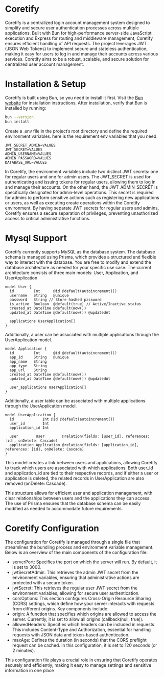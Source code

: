 # Coretify
Coretify is a centralized login account management system designed to simplify and secure user authentication processes across multiple applications. Built with Bun for high-performance server-side JavaScript execution and Express for routing and middleware management, Coretify ensures efficient handling of API requests. The project leverages JWT (JSON Web Tokens) to implement secure and stateless authentication, making it easy for users to log in and manage their accounts across various services. Coretify aims to be a robust, scalable, and secure solution for centralized user account management.

# Installation & Setup
Coretify is built using Bun, so you need to install it first. Visit the <a href="https://bun.sh/">Bun website</a> for installation instructions. After installation, verify that Bun is installed by running:
```bash
bun --version
bun install
```

Create a .env file in the project’s root directory and define the required environment variables. here is the requirement env variables that you need:
```.env
JWT_SECRET_ADMIN=VALUES
JWT_SECRET=VALUES
ADMIN_USERNAME=VALUES
ADMIN_PASSWORD=VALUES
DATABASE_URL=VALUES
```
In Coretify, the environment variables include two distinct JWT secrets: one for regular users and one for admin users. The JWT_SECRET is used for authenticating and issuing tokens for regular users, allowing them to log in and manage their accounts. On the other hand, the JWT_ADMIN_SECRET is specifically designated for admin-level operations. This secret is required for admins to perform sensitive actions such as registering new applications or users, as well as executing create operations within the Coretify environment. By having separate JWT secrets for regular users and admins, Coretify ensures a secure separation of privileges, preventing unauthorized access to critical administrative functions.

# Mysql Support
Coretify currently supports MySQL as the database system. The database schema is managed using Prisma, which provides a structured and flexible way to interact with the database. You are free to modify and extend the database architecture as needed for your specific use case. The current architecture consists of three main models: User, Application, and UserApplication.
```prisma
model User {
  id         Int      @id @default(autoincrement())
  username   String   @unique
  password   String // Store hashed password
  is_active  Boolean  @default(true) // Active/Inactive status
  created_at DateTime @default(now())
  updated_at DateTime @default(now()) @updatedAt

  applications UserApplication[]
}
```
Additionally, a user can be associated with multiple applications through the UserApplication model.
```prisma
model Application {
  id         Int      @id @default(autoincrement())
  app_id     String   @unique
  app_name   String
  app_type   String
  app_url    String
  created_at DateTime @default(now())
  updated_at DateTime @default(now()) @updatedAt

  user_applications UserApplication[]
}
```
Additionally, a user table can be associated with multiple applications through the UserApplication model.

```prisma
model UserApplication {
  id             Int @id @default(autoincrement())
  user_id        Int
  application_id Int

  user        User        @relation(fields: [user_id], references: [id], onDelete: Cascade)
  application Application @relation(fields: [application_id], references: [id], onDelete: Cascade)
}

```
This model creates a link between users and applications, allowing Coretify to track which users are associated with which applications. Both user_id and application_id are tied to their respective records, and if either a user or application is deleted, the related records in UserApplication are also removed (onDelete: Cascade).

This structure allows for efficient user and application management, with clear relationships between users and the applications they can access. The use of Prisma ensures that the database schema can be easily modified as needed to accommodate future requirements.

# Coretify Configuration
The configuration for Coretify is managed through a single file that streamlines the bundling process and environment variable management. Below is an overview of the main components of the configuration file:
- serverPort: Specifies the port on which the server will run. By default, it is set to 3000.
- jwtSecretAdmin: This retrieves the admin JWT secret from the environment variables, ensuring that administrative actions are protected with a secure token.
- jwtSecret: This retrieves the regular user JWT secret from the environment variables, allowing for secure user authentication.
- corsOptions: This section configures Cross-Origin Resource Sharing (CORS) settings, which define how your server interacts with requests from different origins. Key components include:
- origin: A function that specifies which origins are allowed to access the server. Currently, it is set to allow all origins (callback(null, true)).
- allowedHeaders: Specifies which headers can be included in requests. This includes Content-Type and Authorization, essential for handling requests with JSON data and token-based authentication.
- maxAge: Defines the duration (in seconds) that the CORS preflight request can be cached. In this configuration, it is set to 120 seconds (or 2 minutes).

This configuration file plays a crucial role in ensuring that Coretify operates securely and efficiently, making it easy to manage settings and sensitive information in one place